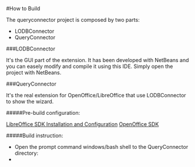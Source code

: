 #How to Build

The queryconnector project is composed by two parts:

* LODBConnector
* QueryConnector

###LODBConnector

It's the GUI part of the extension. It has been developed with NetBeans and you
can easely modify and compile it using this IDE. Simply open the project with 
NetBeans.

###QueryConnector

It's the real extension for OpenOffice/LibreOffice that use LODBConnector to show the wizard.

#####Pre-build configuration:

[LibreOffice SDK Installation and Configuration](http://api.libreoffice.org/docs/install.html)
[OpenOffice SDK](http://www.openoffice.org/download/sdk/)

#####Build instruction:

* Open the prompt command windows/bash shell to the QueryConnector directory:
* 

